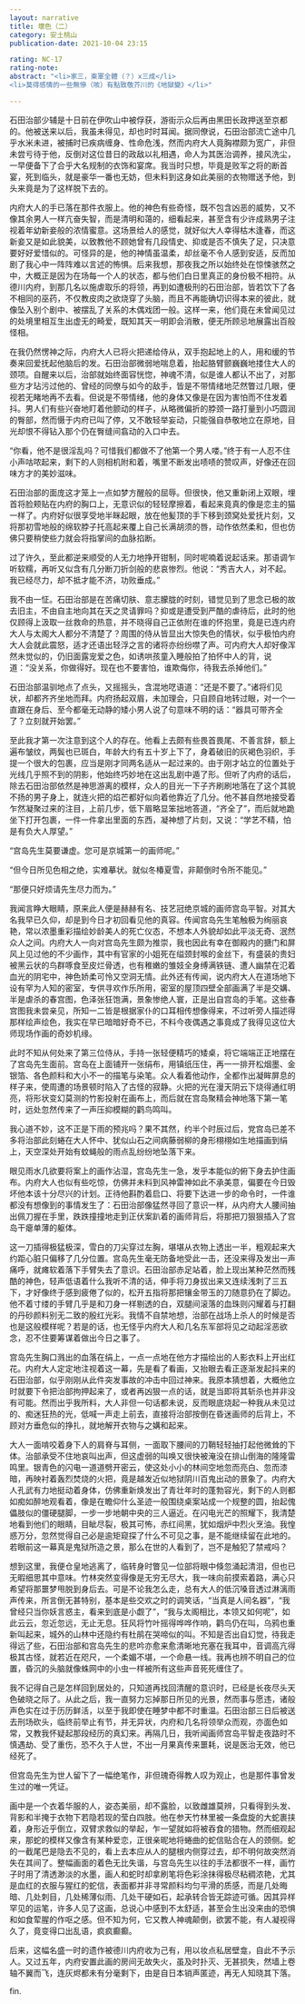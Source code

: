 ```yaml
---
layout: narrative
title: 壞色（二）
category: 安土桃山
publication-date: 2021-10-04 23:15

rating: NC-17
rating-note:
abstract: "<li>家三，東軍全體（？）x三成</li>
<li>莫得感情的一些無慘（咳）有點致敬芥川的《地獄變》</li>"

---
```


石田治部少辅是十日前在伊吹山中被俘获，游街示众后再由黑田长政押送至京都的。他被送来以后，我虽未得见，却也时时耳闻。据同僚说，石田治部流亡途中几乎水米未进，被捕时已疾病缠身、性命危浅，然而内府大人竟胸襟颇为宽广，非但未尝亏待于他，反倒对这位昔日的政敌以礼相遇，命人为其医治调养，接风洗尘，一早便备下了合乎大名规制的衣饰和宴席。我当时只想，毕竟是败军之将的断首宴，死到临头，就是豪华一番也无妨，但未料到这身如此美丽的衣物赠送予他，到头来竟是为了这样脱下去的。
 
内府大人的手已落在那件衣服上。他的神色有些奇怪，既不包含凶恶的威势，又不像其余男人一样亢奋失智，而是清明和蔼的，细看起来，甚至含有少许成熟男子注视着年幼新妾般的浓情蜜意。这场景给人的感觉，就好似大人幸得枯木逢春，而这新妾又是如此貌美，以致教他不顾她曾有几段情史、抑或是否不慎失了足，只决意要好好爱惜似的。可怪异的是，他的神情虽温柔，却丝毫不令人感到安适，反而加剧了我心中一阵阵难以言述的怖惧。后来我想，那夜我之所以始终处在惊悚骇然之中，大概正是因为在场每一个人的状态，都与他们白日里真正的身份极不相符。从德川内府，到那几名以施虐取乐的将领，再到如遭极刑的石田治部，皆若饮下了各不相同的巫药，不仅教皮肉之欲烧穿了头脑，而且不再能确切识得本来的彼此，就像坠入别个剧中、被摆乱了关系的木偶戏团一般。这样一来，他们竟在未曾闻见过的处境里相互生出虚无的畸爱，既知其天一明即会消散，便无所顾忌地展露出百般怪相。
 
在我仍然愣神之际，内府大人已将火把递给侍从，双手抱起地上的人，用和缓的节奏来回爱抚起他脑后的发。石田治部微弱地喘息着，抬起胳臂颤巍巍地搂住大人的颈项。自醒来以后，治部就始终面容恍惚，神魂不清，似是谁人都认不出了，对那些方才玷污过他的、曾经的同僚与如今的敌手，皆是不带情绪地茫然瞥过几眼，便视若无睹地再不去看。但说是不带情绪，他的身体又像是在因为害怕而不住发着抖。男人们有些兴奋地盯着他颤动的样子，从略微偏折的脖颈一路打量到小巧圆润的臀部，然而慑于内府已叫了停，又不敢轻举妄动，只能强自恭敬地立在原地，目光却恨不得钻入那个仍在臀缝间翕动的入口中去。
 
“你看，他不是很淫乱吗？可惜我们都做不了他第一个男人喽。”终于有一人忍不住小声咕哝起来，剩下的人则相机附和着，嘴里不断发出啧啧的赞叹声，好像还在回味方才的美妙滋味。
 
石田治部的面庞这才笼上一点如梦方醒般的屈辱。但很快，他又重新闭上双眼，埋首将脸颊贴在内府的胸口上，无意识似的轻轻摩擦着，看起来竟真的像是恋主的猫一样了。内府好似很享受地半眯起眼，放在他髪顶的手下移到颈窝处爱抚片刻，又将那初雪地般的绵软脖子托高起来覆上自己长满胡须的唇，动作依然柔和，但也仿佛只要稍使些力就会将指掌间的血脉掐断。
 
过了许久，至此都逆来顺受的人无力地挣开钳制，同时呢喃着说起话来。那语调乍听软糯，再听又似含有几分断刀折剑般的悲哀惨烈。他说：“秀吉大人，对不起。我已经尽力，却不抵才能不济，功败垂成。”
 
我不由一怔。石田治部是在苦痛切肤、意志朦胧的时刻，错觉见到了思念已极的故去旧主，不由自主地向其在天之灵请罪吗？抑或是遭受到严酷的虐待后，此时的他仅顾得上汲取一丝救命的热意，并不晓得自己正依附在谁的怀抱里，竟是已连内府大人与太阁大人都分不清楚了？周围的侍从皆显出大惊失色的情状，似乎极怕内府大人会就此震怒，适才还语出轻浮之言的诸将亦纷纷噤了声。可内府大人却好像浑然未觉似的，仍旧面露宠爱之色，如诱哄孩童入睡般拍了拍怀中人的背，说道：“没关系，你做得好。现在也不要害怕，谁欺侮你，待我去杀掉他们。”
 
石田治部温驯地点了点头，又摇摇头，含混地呓语道：“还是不要了。”诸将们见状，却都齐齐坐地而拜。内府扬起双眉，未加理会，只自顾自地转过眼，对一个一直跟在身后、至今都毫无动静的矮小男人说了句意味不明的话：“器具可带齐全了？立刻就开始罢。”
 
至此我才第一次注意到这个人的存在。他看上去颇有些畏首畏尾、不善言辞，额上遍布皱纹，两鬓也已斑白，年龄大约有五十岁上下了，身着破旧的灰褐色羽织，手提一个很大的包裹，应当是刚才同两名适从一起过来的。由于刚才站立的位置处于光线几乎照不到的阴影，他始终巧妙地在这出乱剧中遁了形。但听了内府的话后，除去石田治部依然是神思游离的模样，众人的目光一下子齐刷刷地落在了这个其貌不扬的男子身上，就连火把的焰芒都好似向着他靠近了几分。他不甚自然地接受着乍然凝聚过来的注目，上前几步，低下眉略显笨拙地答道，“齐全了”，而后就地跪坐下打开包裹，一件一件拿出里面的东西，凝神想了片刻，又说：“学艺不精，怕是有负大人厚望。”
 
“宫岛先生莫要谦虚。您可是京城第一的画师呢。”
 
“但今日所见色相之绝，实难摹状。就似冬椿夏雪，非颠倒时令所不能见。”
 
“那便只好烦请先生尽力而为。”
 
我闻言睁大眼睛，原来此人便是赫赫有名、技艺冠绝京城的画师宫岛平智。对其大名我早已久仰，却是到今日才初回看见他的真容。传闻宫岛先生笔触极为绚丽哀艳，常以浓墨重彩描绘妙龄美人的死亡仪态，不想本人外貌却如此平淡无奇、泯然众人之间。内府大人一向对宫岛先生颇为推崇，我也因此有幸在御殿内的搪门和屏风上见过他的不少画作，其中有官家的小姐死在缢颈封喉的金丝下，有盛装的贵妇被黑云状的鸟群啄食至皮烂骨透，也有稚嫩的雏妓全身缚满铁链、遭人幽禁在氾着血光的阴宅中，神色娇柔可怜又空洞无情。此外还有传闻，说内府大人在道场地下设有罕为人知的密室，专供寻欢作乐所用，密室的屋顶四壁全部画满了半是交媾、半是虐杀的春宫图，色泽张狂饱满，景象惨绝人寰，正是出自宫岛的手笔。这些春宫图我未尝亲见，所知一二皆是根据家仆的口耳相传想像得来，不过听旁人描述得那样绘声绘色，我实在早已暗暗好奇不已，不料今夜偶遇之事竟成了我得见这位大师现场作画的奇妙机缘。
 
此时不知从何处来了第三位侍从，手持一张轻便精巧的矮桌，将它端端正正地摆在了宫岛先生面前。宫岛在上面铺开一张绢布，用镇纸压住，再一一排开松烟墨、金银箔、各色颜料和大小不一的描笔与染笔。众人看着他动作，全都作出凝眸屏息的样子来，使周遭的场景顿时陷入了古怪的寂静。火把的光在漫天阴云下烧得通红明亮，将形状变幻莫测的竹影投射在画布上，而后就在宫岛聚精会神地落下第一笔时，远处忽然传来了一声压抑模糊的鹳鸟鸣叫。
 
我心道不妙，这不正是下雨的预兆吗？果不其然，约半个时辰过后，党宫岛已差不多将治部此刻蜷在大人怀中、犹似山石之间病藤弱柳的身形栩栩如生地描画到绢上，天空深处开始有蚊蝇般的雨点乱纷纷地坠落下来。
 
眼见雨水几欲要将案上的画作沾湿，宫岛先生一急，发乎本能似的俯下身去护住画布。内府大人也似有些吃惊，仿佛并未料到风神雷神如此不承美意，偏要在今日毁坏他本该十分尽兴的计划。正待他斟酌着启口、将要下达进一步的命令时，一件谁都没有想像到的事情发生了：石田治部像猛然寻回了意识一样，从内府大人腰间抽出佩刀握在手里，跌跌撞撞地走到正伏案趴着的画师背后，将那把刀狠狠插入了宫岛干瘪单薄的躯体。
 
这一刀插得极猛极深，雪白的刀尖穿过左胸，堪堪从衣物上透出一半，粗观起来大约距心脏只偏移了几分位置。宫岛先生毫无防备地受此一击，还没来得及发出一声痛呼，就瘫软着落下手臂失去了意识。石田治部赤足站着，脸上现出某种茫然而残酷的神色，轻声低语着什么我听不清的话，伸手将刀身拔出来又连续浅刺了三五下，才好像终于感到疲倦了似的，松开五指将那把镶金带玉的刀随意扔在了脚边。他不着寸缕的手臂几乎是和刀身一样剔透的白，双腿间滚落的血珠则闪耀着与打翻的丹砂颜料别无二致的殷红光彩。我情不自禁地想，治部在战场上杀人的时候是否也是这般模样呢？若是的话，也无怪乎内府大人和几名东军部将见之动起淫恶欲念，忍不住要筹谋着做出今日之事了。
 
宫岛先生胸口溅出的血落在绢上，一点一点地在他方才描绘出的人影衣料上开出红花。内府大人定定地注视着这一幕，先是看了看画，又抬眼去看正逐渐发起抖来的石田治部，似乎刚刚从此件突发事故的冲击中回过神来。我原本猜想着，大概他立时就要下令把治部拘押起来了，或者再凶狠一点的话，就是当即将其斩杀也并非没有可能。然而出乎我所料，大人非但一句话都未说，反而眼底烧起一种我从未见过的、痴迷狂热的光，低喊一声走上前去，直接将治部按倒在昏迷画师的后背上，不顾对方垂危似的挣扎，就地解开衣物与之媾和起来。
 
大人一面啃咬着身下人的肩脊与耳侧，一面取下腰间的刀鞘轻轻抽打起他微耸的下体。治部承受不住地哀叫出声，但这虚弱的叫唤又很快被淹没在排山倒海的隆隆雷鸣里。银青色的闪电一道道劈开密云，使这处小小的林间空地忽而亮白、忽而漆暗，再映衬着轰烈焚烧的火把，竟是越发近似地狱阴川百鬼出动的景象了。内府大人孔武有力地挺动着身体，仿佛重新焕发出了青壮年时的蓬勃容光，剩下的人则都如痴如醉地观看着，像是在瞻仰什么圣迹一般围绕桌案站成一个规整的圆，抬起傀儡肢似的僵硬腿脚，一步一步地朝中央的三人逼近。在闪电光芒的照耀下，我清楚地看到他们的眼睛，目眦尽裂，极其可怖，赤红间黑，犹如烟炉中烈火烹油。我惶惑万分，忽然觉得自己必是逾矩窥探了什么不可见之事，是不能继续留在此地的。若眼前这一幕真是鬼狱所造之景，那么在世的人看到了，岂不是触犯了禁戒吗？
 
想到这里，我便仓皇地逃离了，临转身时瞥见一位部将眼中倏忽涌起清泪，但也已无暇细思其中意味。竹林突然变得像是无穷无尽大，我一味向前摸索着路，满心只希望将那噩梦甩脱到身后去。可是不论我怎么走，总有大人的低沉嗓音透过淋漓雨声传来，所言倒无甚特别，基本是些交欢之时的调笑话，“当真是人间名器”，“我曾经只当你妖言惑主，看来到底是小觑了”，“我与太阁相比，本领又如何呢”，如此云云，忽近忽远，无止无息。狂风将竹叶摇得哗哗作响，鹳鸟仍在叫，乌鸦也重新叫起来，城外的山林中还隐约有杜鹃在哭啼似的叫。不知是否出自幻觉，待我走得远了些，石田治部和宫岛先生的悲吟亦愈来愈清晰地充塞在我耳中，音调高亢得极其古怪，就若近在咫尺，一个柔媚不堪，一个命悬一线。我再也辨不明自己的位置，昏沉的头脑就像蛛网中的小虫一样被所有这些声音死死缠住了。
 
我不记得自己是怎样回到居处的，只知道再找回清醒的意识时，已经是长夜尽头天色破晓之际了。从此之后，我一直努力忘掉那日所见的光景，然而事与愿违，诸般声色实在过于历历鲜活，以至于我即使在睡梦中都不时重温。石田治部三日后被送去刑场砍头，临终前举止有节，并无异状，内府和几名将领举众而观，亦面色如常，又教我怀疑起那段经历的真幻来。再隔几日，我听闻画师宫岛平智走夜路时不慎遇劫、受了重伤，恐不久于人世，不出一月果真传来噩耗，说是医治无效，他已经死了。
 
但宫岛先生为世人留下了一幅绝笔作，非但瑰奇得教人叹为观止，也是那件事曾发生过的唯一凭证。
 
画中是一个衣着华服的人，姿态美丽，却不露脸，以致雌雄莫辨，只看得到头发、背影和半掩于衣物下若隐若现的莹白四肢。他在参天竹林里被一条盘旋的大蛇裹挟着，身形近乎倒立，双臂求救似的举起，乍一望就如将被吞食的猎物。然而细观起来，那蛇的模样又像含有某种爱恋，正很亲昵地将蜷曲的蛇信贴合在人的颈侧。蛇的一截尾巴是隐去不见的，看上去本应从人的腿根内侧穿过去，却不明何故突然消失在其间了。整幅画面的着色无比失谐，与宫岛先生以往的手法都很不一样，画竹子时用了清透渺淡的水墨，画人和蛇时却拿刷笔将色彩涂抹得极尽粘稠浓艳，尤其是血红的衣服与猩红的蛇信，表面都并非寻常颜料均匀平滑的质感，而是几处晦暗、几处刺目，几处稀薄似雨、几处干硬如石，起承转合皆无踪迹可循。因其异样罕见的运笔，许多人见了这画，总说心中感到不太舒适，甚至会生出没来由的恐惧和如食荤腥的作呕之感。但不知为何，它又教人神魂颠倒，欲罢不能，有人凝视得久了，竟变得口出乱语，疯疯癫癫。
 
后来，这幅名盛一时的遗作被德川内府收为己有，用以妆点私居壁龛，自此不予示人。又过五年，内府安置此画的房间无故失火，虽及时扑灭、无甚损失，然墙上卷轴不翼而飞，连灰烬都未有分毫剩下，由是自日本销声匿迹，再无人知晓其下落。

fin.

